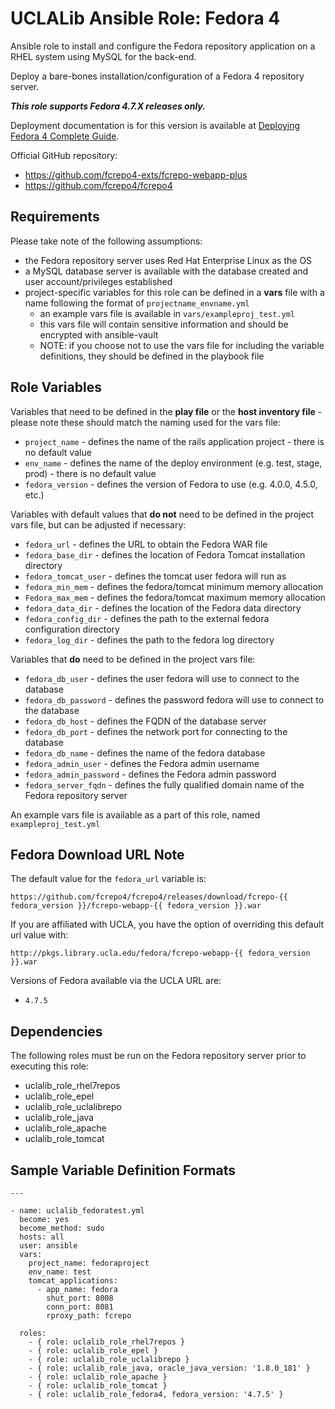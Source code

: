 # UCLALib Ansible Role: Fedora 4

Ansible role to install and configure the Fedora repository application on a RHEL system using MySQL for the back-end.

Deploy a bare-bones installation/configuration of a Fedora 4 repository server.

___This role supports Fedora 4.7.X releases only.___

Deployment documentation is for this version is available at [Deploying Fedora 4 Complete Guide](https://wiki.duraspace.org/x/PjdsBQ).

Official GitHub repository:
* https://github.com/fcrepo4-exts/fcrepo-webapp-plus
* https://github.com/fcrepo4/fcrepo4

## Requirements

Please take note of the following assumptions:
* the Fedora repository server uses Red Hat Enterprise Linux as the OS
* a MySQL database server is available with the database created and user account/privileges established
* project-specific variables for this role can be defined in a __vars__ file with a name following the format of `projectname_envname.yml`
    * an example vars file is available in `vars/exampleproj_test.yml`
    * this vars file will contain sensitive information and should be encrypted with ansible-vault
    * NOTE: if you choose not to use the vars file for including the variable definitions, they should be defined in the playbook file

## Role Variables

Variables that need to be defined in the **play file** or the **host inventory file** - please note these should match the naming used for the vars file:
* `project_name` - defines the name of the rails application project - there is no default value
* `env_name` - defines the name of the deploy environment (e.g. test, stage, prod) - there is no default value
* `fedora_version` - defines the version of Fedora to use (e.g. 4.0.0, 4.5.0, etc.)

Variables with default values that **do not** need to be defined in the project vars file, but can be adjusted if necessary:
* `fedora_url` - defines the URL to obtain the Fedora WAR file
* `fedora_base_dir` - defines the location of Fedora Tomcat installation directory
* `fedora_tomcat_user` - defines the tomcat user fedora will run as
* `fedora_min_mem` -  defines the fedora/tomcat minimum memory allocation
* `Fedora_max_mem` - defines the fedora/tomcat maximum memory allocation
* `fedora_data_dir` - defines the location of the Fedora data directory
* `fedora_config_dir` - defines the path to the external fedora configuration directory
* `fedora_log_dir` - defines the path to the fedora log directory

Variables that **do** need to be defined in the project vars file:
* `fedora_db_user` - defines the user fedora will use to connect to the database
* `fedora_db_password` - defines the password fedora will use to connect to the database
* `fedora_db_host` - defines the FQDN of the database server
* `fedora_db_port` - defines the network port for connecting to the database
* `fedora_db_name` - defines the name of the fedora database
* `fedora_admin_user` - defines the Fedora admin username
* `fedora_admin_password` - defines the Fedora admin password
* `fedora_server_fqdn` - defines the fully qualified domain name of the Fedora repository server

An example vars file is available as a part of this role, named `exampleproj_test.yml`

## Fedora Download URL Note

The default value for the `fedora_url` variable is:

`https://github.com/fcrepo4/fcrepo4/releases/download/fcrepo-{{ fedora_version }}/fcrepo-webapp-{{ fedora_version }}.war`

If you are affiliated with UCLA, you have the option of overriding this default url value with:

`http://pkgs.library.ucla.edu/fedora/fcrepo-webapp-{{ fedora_version }}.war`

Versions of Fedora available via the UCLA URL are:

* `4.7.5`

## Dependencies

The following roles must be run on the Fedora repository server prior to executing this role:

* uclalib_role_rhel7repos
* uclalib_role_epel
* uclalib_role_uclalibrepo
* uclalib_role_java
* uclalib_role_apache
* uclalib_role_tomcat

## Sample Variable Definition Formats

```
---

- name: uclalib_fedoratest.yml
  become: yes
  become_method: sudo
  hosts: all
  user: ansible
  vars:
    project_name: fedoraproject
    env_name: test
    tomcat_applications:
      - app_name: fedora
        shut_port: 8008
        conn_port: 8081
        rproxy_path: fcrepo

  roles:
    - { role: uclalib_role_rhel7repos }
    - { role: uclalib_role_epel }
    - { role: uclalib_role_uclalibrepo }
    - { role: uclalib_role_java, oracle_java_version: '1.8.0_181' }
    - { role: uclalib_role_apache }
    - { role: uclalib_role_tomcat }
    - { role: uclalib_role_fedora4, fedora_version: '4.7.5' }
```
